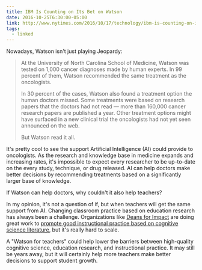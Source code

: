```yaml
---
title: IBM Is Counting on Its Bet on Watson
date: 2016-10-25T6:30:00-05:00
link: http://www.nytimes.com/2016/10/17/technology/ibm-is-counting-on-its-bet-on-watson-and-paying-big-money-for-it.html?_r=0
tags:
  - linked
---
```


Nowadays, Watson isn't just playing Jeopardy:

>At the University of North Carolina School of Medicine, Watson was tested on 1,000 cancer diagnoses made by human experts. In 99 percent of them, Watson recommended the same treatment as the oncologists.
>
>In 30 percent of the cases, Watson also found a treatment option the human doctors missed. Some treatments were based on research papers that the doctors had not read — more than 160,000 cancer research papers are published a year. Other treatment options might have surfaced in a new clinical trial the oncologists had not yet seen announced on the web.
>
>But Watson read it all.

It's pretty cool to see the support Artificial Intelligence (AI) could provide to oncologists. As the research and knowledge base in medicine expands and increasing rates, it's impossible to expect every researcher to be up-to-date on the every study, technique, or drug released. AI can help doctors make better decisions by recommending treatments based on a significantly larger base of knowledge. 

If Watson can help doctors, why couldn't it also help teachers?

In my opinion, it's not a question of if, but when teachers will get the same support from AI. Changing classroom practice based on education research has always been a challenge. Organizations like [Deans for Impact](http://www.deansforimpact.org) are doing great work to [promote good instructional practice based on cognitive science literature](http://deansforimpact.org/the_science_of_learning.html), but it's really hard to scale.

A "Watson for teachers" could help lower the barriers between high-quality cognitive science, education research, and instructional practice. It may still be years away, but it will certainly help more teachers make better decisions to support student growth. 